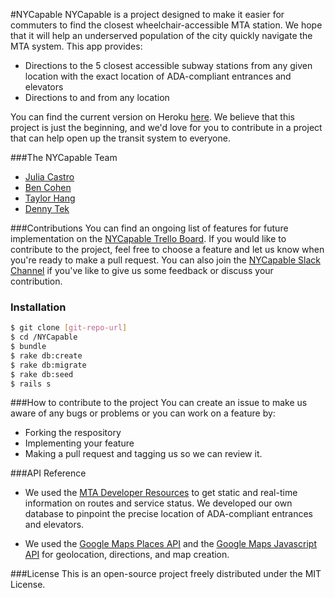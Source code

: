 #NYCapable
NYCapable is a project designed to make it easier for commuters to find the closest wheelchair-accessible MTA station. We hope that it will help an underserved population of the city quickly navigate the MTA system. This app provides:

- Directions to the 5 closest accessible subway stations from any given location with the exact location of ADA-compliant entrances and elevators
- Directions to and from any location

You can find the current version on Heroku [here](https://limitless-temple-7688.herokuapp.com/). We believe that this project is just the beginning, and we'd love for you to contribute in a project that can help open up the transit
system to everyone.

###The NYCapable Team
- [Julia Castro](https://github.com/julia-castro)
- [Ben Cohen](https://github.com/benjamincohen1989)
- [Taylor Hang](https://github.com/sixthand6th)
- [Denny Tek](https://github.com/tekd)

###Contributions
You can find an ongoing list of features for future implementation on the [NYCapable Trello Board](https://trello.com/b/F8JDyx1o/accessible-nyc). If you would like to contribute to the project, feel free to choose a feature and let us know when you're ready to make a pull request. You can also join the [NYCapable Slack Channel](https://accessiblenyc.slack.com/messages/general/) if you've like to give us some feedback or discuss your contribution.

### Installation

```sh
$ git clone [git-repo-url]
$ cd /NYCapable
$ bundle
$ rake db:create
$ rake db:migrate
$ rake db:seed
$ rails s
```

###How to contribute to the project
You can create an issue to make us aware of any bugs or problems or you can work on a feature by:
- Forking the respository
- Implementing your feature
- Making a pull request and tagging us so we can review it.


###API Reference
- We used the [MTA Developer Resources](http://datamine.mta.info/) to get static and real-time information on routes and service status. We developed our own database to pinpoint the precise location of ADA-compliant entrances and elevators.

- We used the [Google Maps Places API](https://developers.google.com/places/) and the [Google Maps Javascript API](https://developers.google.com/maps/documentation/javascript/) for geolocation, directions, and map creation.

###License
This is an open-source project freely distributed under the MIT License.
